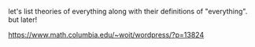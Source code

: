 let's list theories of everything along with their definitions of "everything". but later!

https://www.math.columbia.edu/~woit/wordpress/?p=13824

